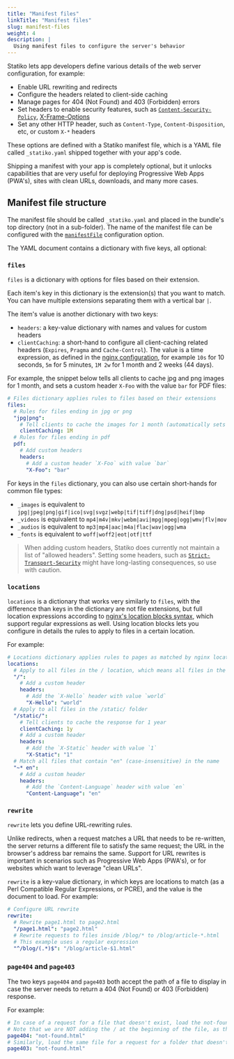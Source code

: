 ```yaml
---
title: "Manifest files"
linkTitle: "Manifest files"
slug: manifest-files
weight: 4
description: |
  Using manifest files to configure the server's behavior
---
```


Statiko lets app developers define various details of the web server configuration, for example:

- Enable URL rewriting and redirects
- Configure the headers related to client-side caching
- Manage pages for 404 (Not Found) and 403 (Forbidden) errors
- Set headers to enable security features, such as [`Content-Security-Policy`](https://developer.mozilla.org/en-US/docs/Web/HTTP/Headers/Content-Security-Policy), [X-Frame-Options](https://developer.mozilla.org/en-US/docs/Web/HTTP/Headers/X-Frame-Options)
- Set any other HTTP header, such as `Content-Type`, `Content-Disposition`, etc, or custom `X-*` headers

These options are defined with a Statiko manifest file, which is a YAML file called `_statiko.yaml` shipped together with your app's code.

Shipping a manifest with your app is completely optional, but it unlocks capabilities that are very useful for deploying Progressive Web Apps (PWA's), sites with clean URLs, downloads, and many more cases.

## Manifest file structure

The manifest file should be called `_statiko.yaml` and placed in the bundle's top directory (not in a sub-folder). The name of the manifest file can be configured with the [`manifestFile`](TODO) configuration option.

The YAML document contains a dictionary with five keys, all optional:

### `files`

`files` is a dictionary with options for files based on their extension.

Each item's key in this dictionary is the extension(s) that you want to match. You can have multiple extensions separating them with a vertical bar `|`.

The item's value is another dictionary with two keys:

- `headers`: a key-value dictionary with names and values for custom headers
- `clientCaching`: a short-hand to configure all client-caching related headers (`Expires`, `Pragma` and `Cache-Control`). The value is a time expression, as defined in the [nginx configuration](http://nginx.org/en/docs/syntax.html), for example `10s` for 10 seconds, `5m` for 5 minutes, `1M 2w` for 1 month and 2 weeks (44 days).

For example, the snippet below tells all clients to cache jpg and png images for 1 month, and sets a custom header `X-Foo` with the value `bar` for PDF files:

```yaml
# Files dictionary applies rules to files based on their extensions
files:
  # Rules for files ending in jpg or png
  "jpg|png":
    # Tell clients to cache the images for 1 month (automatically sets `Expires`, `Cache-Control` and `Pragma`)
    clientCaching: 1M
  # Rules for files ending in pdf
  pdf:
    # Add custom headers
    headers:
      # Add a custom header `X-Foo` with value `bar`
      "X-Foo": "bar"
```

For keys in the `files` dictionary, you can also use certain short-hands for common file types:

- `_images` is equivalent to `jpg|jpeg|png|gif|ico|svg|svgz|webp|tif|tiff|dng|psd|heif|bmp`
- `_videos` is equivalent to `mp4|m4v|mkv|webm|avi|mpg|mpeg|ogg|wmv|flv|mov`
- `_audios` is equivalent to `mp3|mp4|aac|m4a|flac|wav|ogg|wma`
- `_fonts` is equivalent to `woff|woff2|eot|otf|ttf`

> When adding custom headers, Statiko does currently not maintain a list of "allowed headers". Setting some headers, such as [`Strict-Transport-Security`](https://developer.mozilla.org/en-US/docs/Web/HTTP/Headers/Strict-Transport-Security) might have long-lasting consequences, so use with caution.

### `locations`

`locations` is a dictionary that works very similarly to `files`, with the difference than keys in the dictionary are not file extensions, but full location expressions according to [nginx's location blocks syntax](https://www.journaldev.com/26342/nginx-location-directive), which support regular expressions as well. Using location blocks lets you configure in details the rules to apply to files in a certain location.

For example:

```yaml
# Locations dictionary applies rules to pages as matched by nginx location blocks
locations:
  # Apply to all files in the / location, which means all files in the site
  "/":
    # Add a custom header
    headers:
      # Add the `X-Hello` header with value `world`
      "X-Hello": "world"
  # Apply to all files in the /static/ folder
  "/static/":
    # Tell clients to cache the response for 1 year
    clientCaching: 1y
    # Add a custom header
    headers:
      # Add the `X-Static` header with value `1`
      "X-Static": "1"
  # Match all files that contain "en" (case-insensitive) in the name
  "~* en":
    # Add a custom header
    headers:
      # Add the `Content-Language` header with value `en`
      "Content-Language": "en"
```

### `rewrite`

`rewrite` lets you define URL-rewriting rules.

Unlike redirects, when a request matches a URL that needs to be re-written, the server returns a different file to satisfy the same request; the URL in the browser's address bar remains the same. Support for URL rewrites is important in scenarios such as Progressive Web Apps (PWA's), or for websites which want to leverage "clean URLs".

`rewrite` is a key-value dictionary, in which keys are locations to match (as a Perl Compatible Regular Expressions, or PCRE), and the value is the document to load. For example:

```yaml
# Configure URL rewrite
rewrite:
  # Rewrite page1.html to page2.html
  "/page1.html": "page2.html"
  # Rewrite requests to files inside /blog/* to /blog/article-*.html
  # This example uses a regular expression
  "^/blog/(.*)$": "/blog/article-$1.html"
```

### `page404` and `page403`

The two keys `page404` and `page403` both accept the path of a file to display in case the server needs to return a 404 (Not Found) or 403 (Forbidden) response.

For example:

```yaml
# In case of a request for a file that doesn't exist, load the not-found.html file
# Note that we are NOT adding the / at the beginning of the file, as that's implied
page404: "not-found.html"
# Similarly, load the same file for a request for a folder that doesn't have an index.html file
page403: "not-found.html"
```
